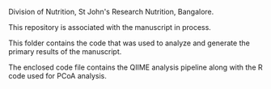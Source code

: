 Division of Nutrition, St John's Research Nutrition, Bangalore.

This repository is associated with the manuscript in process.

This folder contains the code that was used to analyze and generate the primary results of the manuscript. 

The enclosed code file contains the QIIME analysis pipeline along with the R code used for PCoA analysis.







